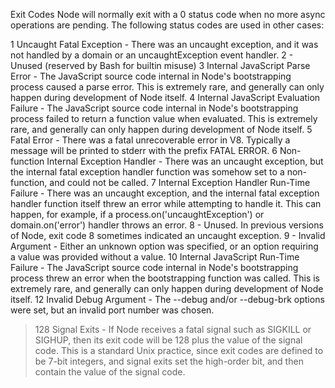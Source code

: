 Exit Codes
Node will normally exit with a 0 status code when no more async operations are pending. The following status codes are used in other cases:

1 Uncaught Fatal Exception - There was an uncaught exception, and it was not handled by a domain or an uncaughtException event handler.
2 - Unused (reserved by Bash for builtin misuse)
3 Internal JavaScript Parse Error - The JavaScript source code internal in Node's bootstrapping process caused a parse error. This is extremely rare, and generally can only happen during development of Node itself.
4 Internal JavaScript Evaluation Failure - The JavaScript source code internal in Node's bootstrapping process failed to return a function value when evaluated. This is extremely rare, and generally can only happen during development of Node itself.
5 Fatal Error - There was a fatal unrecoverable error in V8. Typically a message will be printed to stderr with the prefix FATAL ERROR.
6 Non-function Internal Exception Handler - There was an uncaught exception, but the internal fatal exception handler function was somehow set to a non-function, and could not be called.
7 Internal Exception Handler Run-Time Failure - There was an uncaught exception, and the internal fatal exception handler function itself threw an error while attempting to handle it. This can happen, for example, if a process.on('uncaughtException') or domain.on('error') handler throws an error.
8 - Unused. In previous versions of Node, exit code 8 sometimes indicated an uncaught exception.
9 - Invalid Argument - Either an unknown option was specified, or an option requiring a value was provided without a value.
10 Internal JavaScript Run-Time Failure - The JavaScript source code internal in Node's bootstrapping process threw an error when the bootstrapping function was called. This is extremely rare, and generally can only happen during development of Node itself.
12 Invalid Debug Argument - The --debug and/or --debug-brk options were set, but an invalid port number was chosen.
>128 Signal Exits - If Node receives a fatal signal such as SIGKILL or SIGHUP, then its exit code will be 128 plus the value of the signal code. This is a standard Unix practice, since exit codes are defined to be 7-bit integers, and signal exits set the high-order bit, and then contain the value of the signal code.